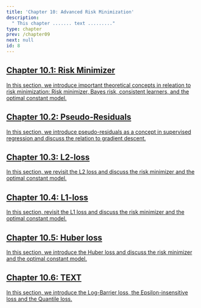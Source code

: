 ```yaml
---
title: 'Chapter 10: Advanced Risk Minimization'
description:
  " This chapter ....... text ........."
type: chapter
prev: /chapter09
next: null
id: 8
---
```



<section class="c72e2d57">
  <h2 class="_5e0ebe7a">
  <a class="_46224d00 _7e2d93b5" href="/chapter10-01-advriskmin">Chapter 10.1: Risk Minimizer</a>

  </h2>
  <p class="de526628">
  <a class="_46224d00 _7e2d93b5" href="/chapter10-01-advriskmin"> In this section, we introduce important theoretical concepts in releation to risk minimization: Risk minimizer, Bayes risk, consistent learners, and the optimal constant model. </a>
  </p>
</section>





<section class="c72e2d57">
  <h2 class="_5e0ebe7a">
  <a class="_46224d00 _7e2d93b5" href="/chapter10-02-advriskmin">Chapter 10.2: Pseudo-Residuals</a>

  </h2>
  <p class="de526628">
  <a class="_46224d00 _7e2d93b5" href="/chapter10-02-advriskmin"> In this section, we introduce pseudo-residuals as a concept in supervised regression and discuss the relation to gradient descent. </a>
  </p>
</section>





<section class="c72e2d57">
  <h2 class="_5e0ebe7a">
  <a class="_46224d00 _7e2d93b5" href="/chapter10-03-advriskmin">Chapter 10.3: L2-loss</a>

  </h2>
  <p class="de526628">
  <a class="_46224d00 _7e2d93b5" href="/chapter10-03-advriskmin"> In this section, we revisit the L2 loss and discuss the risk minimizer and the optimal constant model.</a>
  </p>
</section>





<section class="c72e2d57">
  <h2 class="_5e0ebe7a">
  <a class="_46224d00 _7e2d93b5" href="/chapter10-04-advriskmin">Chapter 10.4: L1-loss</a>

  </h2>
  <p class="de526628">
  <a class="_46224d00 _7e2d93b5" href="/chapter10-04-advriskmin"> In this section, revisit the L1 loss and discuss the risk minimizer and the optimal constant model. </a>
  </p>
</section>





<section class="c72e2d57">
  <h2 class="_5e0ebe7a">
  <a class="_46224d00 _7e2d93b5" href="/chapter10-05-advriskmin">Chapter 10.5: Huber loss</a>

  </h2>
  <p class="de526628">
  <a class="_46224d00 _7e2d93b5" href="/chapter10-05-advriskmin"> In this section, we introduce the Huber loss and discuss the risk minimizer and the optimal constant model. </a>
  </p>
</section>





<section class="c72e2d57">
  <h2 class="_5e0ebe7a">
  <a class="_46224d00 _7e2d93b5" href="/chapter10-06-advriskmin">Chapter 10.6: TEXT</a>

  </h2>
  <p class="de526628">
  <a class="_46224d00 _7e2d93b5" href="/chapter10-06-advriskmin"> In this section, we introduce the Log-Barrier loss, the Epsilon-insensitive loss and the Quantile loss. </a>
  </p>
</section>




